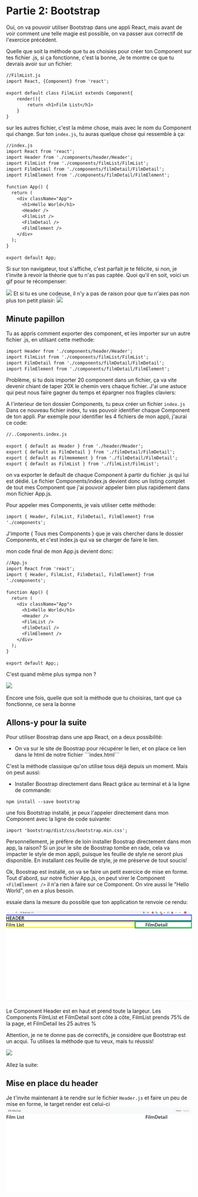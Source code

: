 
<h1>Partie 2: Bootstrap</h1>

Oui, on va pouvoir utiliser Bootstrap dans une appli React, mais avant de voir comment une telle magie est possible, on va passer aux correctif de l'exercice précédent.

Quelle que soit la méthode que tu as choisies pour créer ton Component sur tes fichier .js, si ça fonctionne, c'est la bonne, Je te montre ce que tu devrais avoir sur un fichier:

```
//FilmList.js
import React, {Component} from 'react';

export default class FilmList extends Component{
    render(){
        return <h1>Film List</h1>
    }
}
```
sur les autres fichier, c'est la même chose, mais avec le nom du Component qui change. Sur ton ```index.js```, tu auras quelque chose qui ressemble à ça:

```
//index.js
import React from 'react';
import Header from './components/header/Header';
import FilmList from './components/filmList/FilmList';
import FilmDetail from './components/filmDetail/FilmDetail';
import FilmElement from './components/filmDetail/FilmElement';

function App() {
  return (
    <div className="App">
      <h1>Hello World</h1>
      <Header />
      <FilmList />
      <FilmDetail />
      <FilmElement />
    </div>
  );
}

export default App;
```

Si sur ton navigateur, tout s'affiche, c'est parfait je te félicite, si non, je t'invite à revoir la théorie que tu n'as pas captée.
Quoi qu'il en soit, voici un gif pour te récompenser:

<img src="http://66.media.tumblr.com/c85c68209007a96fe7179e028cca54cd/tumblr_mqh1soS81u1szztcoo1_400.gif" />
Et si tu es une codeuse, il n'y a pas de raison pour que tu n'aies pas non plus ton petit plaisir:

<img src="https://i.pinimg.com/originals/08/ef/11/08ef11d8acf24d5ceec6379f711c3c46.gif" />

<h2>Minute papillon</h2>
Tu as appris comment exporter des component, et les importer sur un autre fichier .js, en utilsant cette methode:

```
import Header from './components/header/Header';
import FilmList from './components/filmList/FilmList';
import FilmDetail from './components/filmDetail/FilmDetail';
import FilmElement from './components/filmDetail/FilmElement';
```
Problème, si tu dois importer 20 component dans un fichier, ça va vite devenir chiant de taper 20X le chemin vers chaque fichier.
J'ai une astuce qui peut nous faire gagner du temps et épargner nos fragiles claviers:

A l'interieur de ton dossier Components, tu peux créer un fichier ```index.js```
Dans ce nouveau fichier index, tu vas pouvoir identifier chaque Component de ton appli. Par exemple pour identifier les 4 fichiers de mon appli, j'aurai ce code:

```
//..Components.index.js

export { default as Header } from './header/Header';
export { default as FilmDetail } from './filmDetail/FilmDetail';
export { default as Filmemement } from './filmDetail/FilmDetail';
export { default as FilmList } from './filmList/FilmList';
```

on va exporter le default de chaque Component à partir du fichier .js qui lui est dédié.
Le fichier Components/index.js devient donc un listing complet de tout mes Component que j'ai pouvoir appeler bien plus rapidement dans mon fichier App.js.

Pour appeler mes Components, je vais utiliser cette méthode:

```
import { Header, FilmList, FilmDetail, FilmElement} from './components';
```
 
J'importe { Tous mes Components } que je vais chercher dans le dossier Components, et c'est index.js qui va se charger de faire le lien.

mon code final de mon App.js devient donc:

```
//App.js
import React from 'react';
import { Header, FilmList, FilmDetail, FilmElement} from './components';

function App() {
  return (
    <div className="App">
      <h1>Hello World</h1>
      <Header />
      <FilmList />
      <FilmDetail />
      <FilmElement />
    </div>
  );
}

export default App;;
```
C'est quand même plus sympa non ?

<img src="https://media.giphy.com/media/1ym5LJ17vp77BL8X5O/giphy.gif" />

Encore une fois, quelle que soit la méthode que tu choisiras, tant que ça fonctionne, ce sera la bonne

<h2> Allons-y pour la suite</h2>
Pour utiliser Boostrap dans une app React, on a deux possibilité:

<ul>
    <li>On va sur le site de Boostrap pour récupérer le lien, et on place ce lien dans le html de notre fichier ```index.html```</li>
</ul>
C'est la méthode classique qu'on utilise tous déjà depuis un moment. Mais on peut aussi:
<ul>
    <li>Installer Boostrap directement dans React grâce au terminal et à la ligne de commande:</li>
</ul>

```
npm install --save bootstrap
```

une fois Bootstrap installé, je peux l'appeler directement dans mon Component avec la ligne de code suivante:

```
import 'bootstrap/dist/css/bootstrap.min.css';
```
Personnellement, je préfère de loin installer Boostrap directement dans mon app, la raison? Si un jour le site de Boostrap tombe en rade, cela va impacter le style de mon appli, puisque les feuille de style ne seront plus disponible. En installant ces feuille de style, je me préserve de tout soucis!

Ok, Boostrap est installé, on va se faire un petit exercice de mise en forme.
Tout d'abord, sur notre fichier App.js, on peut virer le Component ```<FilmElement />``` il n'a rien à faire sur ce Component.
On vire aussi le "Hello World", on en a plus besoin.

essaie dans la mesure du possible que ton application te renvoie ce rendu:

<img src='https://raw.githubusercontent.com/GuyVil1/theorie-React/master/rendu.png' />

Le Component Header est en haut et prend toute la largeur.
Les Components FilmList et FilmDetail sont côte à côte, FilmList prends 75% de la page, et FilmDetail les 25 autres %

Attention, je ne te donne pas de correctifs, je considère que Bootstrap est un acqui. Tu utilises la méthode que tu veux, mais tu réussis!

<img src="https://media.giphy.com/media/Ie2Hs3A0uJRtK/giphy.gif" />

Allez la suite:

<h2>Mise en place du header</h2>

Je t'invite maintenant à te rendre sur le fichier ```Header.js``` et faire un peu de mise en forme, le target render est celui-ci
<img src="https://raw.githubusercontent.com/GuyVil1/theorie-React/master/rendu001.png" />

